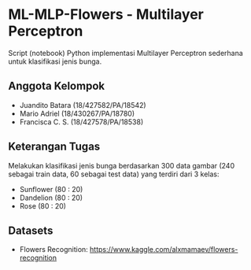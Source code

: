 # ML-MLP-Flowers - Multilayer Perceptron
Script (notebook) Python implementasi Multilayer Perceptron sederhana untuk klasifikasi jenis bunga.

## Anggota Kelompok
- Juandito Batara (18/427582/PA/18542)
- Mario Adriel (18/430267/PA/18780)
- Francisca C. S. (18/427578/PA/18538)

## Keterangan Tugas
Melakukan klasifikasi jenis bunga berdasarkan 300 data gambar (240 sebagai train data, 60 sebagai test data) yang terdiri dari 3 kelas:
- Sunflower (80 : 20)
- Dandelion (80 : 20)
- Rose (80 : 20)

## Datasets
- Flowers Recognition:  https://www.kaggle.com/alxmamaev/flowers-recognition
